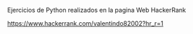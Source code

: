 Ejercicios de Python realizados en la pagina Web HackerRank

https://www.hackerrank.com/valentindo82002?hr_r=1